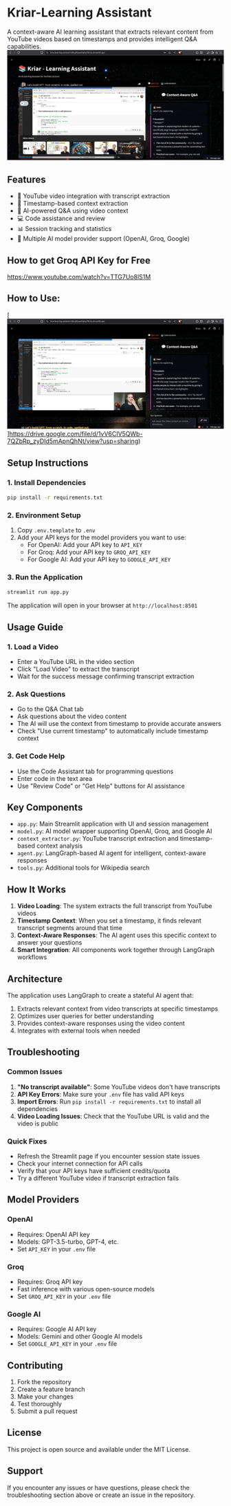 # Kriar-Learning Assistant

A context-aware AI learning assistant that extracts relevant content from YouTube videos based on timestamps and provides intelligent Q&A capabilities.
![App UI](assets/AppUI.png)
## Features

- 🎥 YouTube video integration with transcript extraction
- 🎯 Timestamp-based context extraction 
- 🤖 AI-powered Q&A using video context
- 💻 Code assistance and review
- 📊 Session tracking and statistics
- 🔧 Multiple AI model provider support (OpenAI, Groq, Google)

## How to get Groq API Key for Free
https://www.youtube.com/watch?v=TTG7Uo8lS1M



## How to Use:
[![Watch Demo](assets/AppUI1.png)]https://drive.google.com/file/d/1vV6CIV5QWb-7QZbRp_zyDId5mApnQhNt/view?usp=sharing)
## Setup Instructions

### 1. Install Dependencies
```bash
pip install -r requirements.txt
```

### 2. Environment Setup
1. Copy `.env.template` to `.env`
2. Add your API keys for the model providers you want to use:
   - For OpenAI: Add your API key to `API_KEY`
   - For Groq: Add your API key to `GROQ_API_KEY`  
   - For Google AI: Add your API key to `GOOGLE_API_KEY`

### 3. Run the Application
```bash
streamlit run app.py
```

The application will open in your browser at `http://localhost:8501`

## Usage Guide

### 1. Load a Video
- Enter a YouTube URL in the video section
- Click "Load Video" to extract the transcript
- Wait for the success message confirming transcript extraction

### 2. Ask Questions
- Go to the Q&A Chat tab
- Ask questions about the video content
- The AI will use the context from timestamp to provide accurate answers
- Check "Use current timestamp" to automatically include timestamp context

### 3. Get Code Help
- Use the Code Assistant tab for programming questions
- Enter code in the text area
- Use "Review Code" or "Get Help" buttons for AI assistance

## Key Components

- `app.py`: Main Streamlit application with UI and session management
- `model.py`: AI model wrapper supporting OpenAI, Groq, and Google AI
- `context_extractor.py`: YouTube transcript extraction and timestamp-based context analysis
- `agent.py`: LangGraph-based AI agent for intelligent, context-aware responses
- `tools.py`: Additional tools for Wikipedia search

## How It Works

1. **Video Loading**: The system extracts the full transcript from YouTube videos
2. **Timestamp Context**: When you set a timestamp, it finds relevant transcript segments around that time
3. **Context-Aware Responses**: The AI agent uses this specific context to answer your questions
4. **Smart Integration**: All components work together through LangGraph workflows

## Architecture

The application uses LangGraph to create a stateful AI agent that:
1. Extracts relevant context from video transcripts at specific timestamps
2. Optimizes user queries for better understanding
3. Provides context-aware responses using the video content
4. Integrates with external tools when needed

## Troubleshooting

### Common Issues

1. **"No transcript available"**: Some YouTube videos don't have transcripts
2. **API Key Errors**: Make sure your `.env` file has valid API keys
3. **Import Errors**: Run `pip install -r requirements.txt` to install all dependencies
4. **Video Loading Issues**: Check that the YouTube URL is valid and the video is public

### Quick Fixes

- Refresh the Streamlit page if you encounter session state issues
- Check your internet connection for API calls
- Verify that your API keys have sufficient credits/quota
- Try a different YouTube video if transcript extraction fails

## Model Providers

### OpenAI
- Requires: OpenAI API key
- Models: GPT-3.5-turbo, GPT-4, etc.
- Set `API_KEY` in your `.env` file

### Groq
- Requires: Groq API key
- Fast inference with various open-source models
- Set `GROQ_API_KEY` in your `.env` file

### Google AI
- Requires: Google AI API key  
- Models: Gemini and other Google AI models
- Set `GOOGLE_API_KEY` in your `.env` file

## Contributing

1. Fork the repository
2. Create a feature branch
3. Make your changes
4. Test thoroughly
5. Submit a pull request

## License

This project is open source and available under the MIT License.

## Support

If you encounter any issues or have questions, please check the troubleshooting section above or create an issue in the repository.

